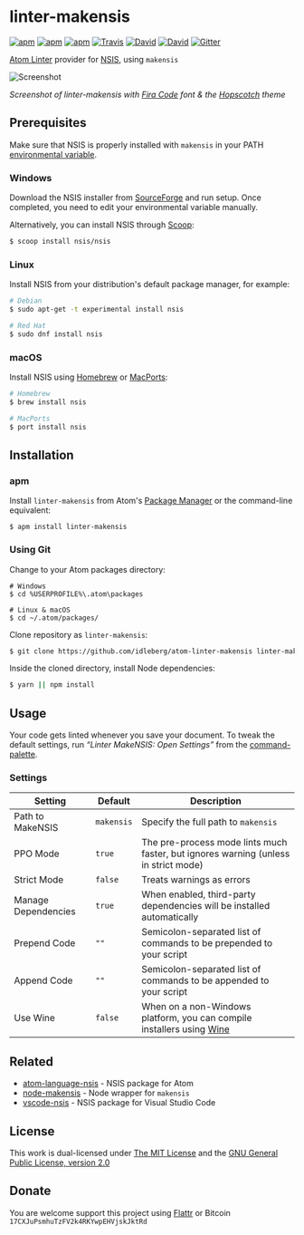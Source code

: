 # linter-makensis

[![apm](https://img.shields.io/apm/l/linter-makensis.svg?style=flat-square)](https://atom.io/packages/linter-makensis)
[![apm](https://img.shields.io/apm/v/linter-makensis.svg?style=flat-square)](https://atom.io/packages/linter-makensis)
[![apm](https://img.shields.io/apm/dm/linter-makensis.svg?style=flat-square)](https://atom.io/packages/linter-makensis)
[![Travis](https://img.shields.io/travis/idleberg/atom-linter-makensis.svg?style=flat-square)](https://travis-ci.org/idleberg/atom-linter-makensis)
[![David](https://img.shields.io/david/idleberg/atom-linter-makensis.svg?style=flat-square)](https://david-dm.org/idleberg/atom-linter-makensis)
[![David](https://img.shields.io/david/dev/idleberg/atom-linter-makensis.svg?style=flat-square)](https://david-dm.org/idleberg/atom-linter-makensis?type=dev)
[![Gitter](https://img.shields.io/badge/chat-Gitter-ed1965.svg?style=flat-square)](https://gitter.im/NSIS-Dev/Atom)

[Atom Linter](https://atomlinter.github.io/) provider for [NSIS](https://nsis.sourceforge.net), using `makensis`

![Screenshot](https://raw.github.com/idleberg/atom-linter-makensis/master/screenshot.png)

*Screenshot of linter-makensis with [Fira Code](http://mozilla.github.io/Fira/) font & the [Hopscotch](https://atom.io/themes/hopscotch) theme*

## Prerequisites

Make sure that NSIS is properly installed with `makensis` in your PATH [environmental variable](http://superuser.com/a/284351/195953).

### Windows

Download the NSIS installer from [SourceForge](https://sourceforge.net/p/nsis) and run setup. Once completed, you need to edit your environmental variable manually.

Alternatively, you can install NSIS through [Scoop](https://github.com/NSIS-Dev/scoop-nsis):

```sh
$ scoop install nsis/nsis
```

### Linux

Install NSIS from your distribution's default package manager, for example:

```sh
# Debian
$ sudo apt-get -t experimental install nsis

# Red Hat
$ sudo dnf install nsis
```

### macOS

Install NSIS using [Homebrew](http://brew.sh/) or [MacPorts](https://www.macports.org/):

```sh
# Homebrew
$ brew install nsis

# MacPorts
$ port install nsis
```

## Installation

### apm

Install `linter-makensis` from Atom's [Package Manager](http://flight-manual.atom.io/using-atom/sections/atom-packages/) or the command-line equivalent:

`$ apm install linter-makensis`

### Using Git

Change to your Atom packages directory:

```
# Windows
$ cd %USERPROFILE%\.atom\packages

# Linux & macOS
$ cd ~/.atom/packages/
```

Clone repository as `linter-makensis`:

```sh
$ git clone https://github.com/idleberg/atom-linter-makensis linter-makensis
```

Inside the cloned directory, install Node dependencies:

```sh
$ yarn || npm install
```

## Usage

Your code gets linted whenever you save your document. To tweak the default settings, run *“Linter MakeNSIS: Open Settings”* from the [command-palette](https://atom.io/docs/latest/getting-started-atom-basics#command-palette).

### Settings

Setting             | Default    | Description 
--------------------|------------|------------
Path to MakeNSIS    | `makensis` | Specify the full path to `makensis`
PPO Mode            | `true`     | The pre-process mode lints much faster, but ignores warning (unless in strict mode)
Strict Mode         | `false`    | Treats warnings as errors
Manage Dependencies | `true`     | When enabled, third-party dependencies will be installed automatically
Prepend Code        |  `""`      | Semicolon-separated list of commands to be prepended to your script
Append Code         |  `""`      | Semicolon-separated list of commands to be appended to your script
Use Wine            | `false`    | When on a non-Windows platform, you can compile installers using [Wine](https://www.winehq.org/)

## Related

- [atom-language-nsis](https://atom.io/packages/language-nsis) - NSIS package for Atom
- [node-makensis](https://www.npmjs.com/package/makensis) - Node wrapper for `makensis`
- [vscode-nsis](https://marketplace.visualstudio.com/items?itemName=idleberg.nsis) - NSIS package for Visual Studio Code

## License

This work is dual-licensed under [The MIT License](https://opensource.org/licenses/MIT) and the [GNU General Public License, version 2.0](https://opensource.org/licenses/GPL-2.0)

## Donate

You are welcome support this project using [Flattr](https://flattr.com/submit/auto?user_id=idleberg&url=https://github.com/idleberg/atom-linter-makensis) or Bitcoin `17CXJuPsmhuTzFV2k4RKYwpEHVjskJktRd`
